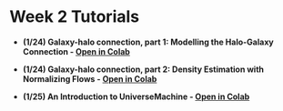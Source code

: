 # Week 2 Tutorials

- **(1/24) Galaxy-halo connection, part 1: Modelling the Halo-Galaxy Connection - [Open in Colab](https://colab.research.google.com/github/DataDrivenGalaxyEvolution/galevo23-tutorials/blob/main/week-2/tutorial_on_halo-galaxy_connection/halo-galaxy_connection.ipynb)**

- **(1/24) Galaxy-halo connection, part 2: Density Estimation with Normalizing Flows - [Open in Colab](
https://colab.research.google.com/github/DataDrivenGalaxyEvolution/galevo23-tutorials/blob/main/week-2/tutorial_on_halo-galaxy_connection/Part2%20-%20Normalizing_flows.ipynb)**

- **(1/25) An Introduction to UniverseMachine - [Open in Colab](https://colab.research.google.com/github/DataDrivenGalaxyEvolution/galevo23-tutorials/blob/main/week-2/tutorial_on_universemachine/UniverseMachine_Tutorial.ipynb)**
